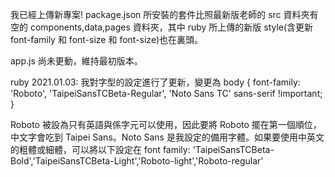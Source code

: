 我已經上傳新專案! package.json 所安裝的套件比照最新版老師的 src 資料夾有空的 components,data,pages 資料夾，其中 ruby 所上傳的新版 style(含更新 font-family 和 font-size 和 font-size)也在裏頭。

app.js 尚未更動，維持最初版本。

ruby 2021.01.03:
我對字型的設定進行了更新，變更為
body {
font-family: 'Roboto', 'TaipeiSansTCBeta-Regular', 'Noto Sans TC' sans-serif !important;
}

Roboto 被設為只有英語與係字元可以使用，因此要將 Roboto 擺在第一個順位，中文字會吃到 Taipei Sans。Noto Sans 是我設定的備用字體。如果要使用中英文的粗體或細體，可以將以下設定在 font family:
'TaipeiSansTCBeta-Bold','TaipeiSansTCBeta-Light','Roboto-light','Roboto-regular'
